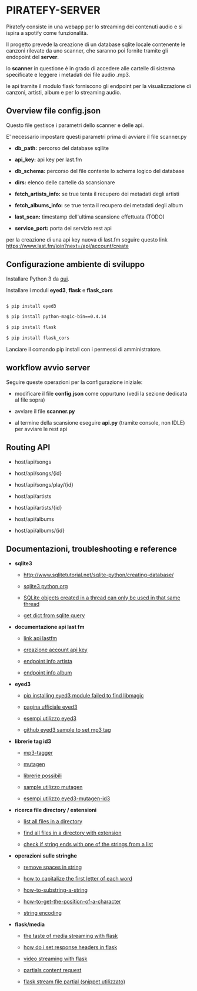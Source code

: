 
#  PIRATEFY-SERVER

Piratefy consiste in una webapp per lo streaming dei contenuti audio e si ispira a spotify come funzionalità.

Il progetto prevede la creazione di un database sqlite locale contenente le canzoni rilevate da uno scanner, che saranno poi fornite tramite gli endopoint del **server**.

lo **scanner** in questione è in grado di accedere alle cartelle di sistema specificate e leggere i metadati dei file audio .mp3.

le api tramite il modulo flask forniscono gli endpoint per la visualizzazione di canzoni, artisti, album e per lo streaming audio.

  

##  Overview file config.json

Questo file gestisce i parametri dello scanner e delle api.

E' necessario impostare questi parametri prima di avviare il file scanner.py

-  **db_path:** percorso del database sqllite

-  **api_key:** api key per last.fm

-  **db_schema:** percorso del file contente lo schema logico del database

-  **dirs:** elenco delle cartelle da scansionare

-  **fetch_artists_info:** se true tenta il recupero dei metadati degli artisti

-  **fetch_albums_info:** se true tenta il recupero dei metadati degli album

-  **last_scan:** timestamp dell'ultima scansione effettuata (TODO)

-  **service_port:** porta del servizio rest api

  

per la creazione di una api key nuova di last.fm seguire questo link https://www.last.fm/join?next=/api/account/create

  
  

##  Configurazione ambiente di sviluppo

Installare Python 3 da [qui](https://www.python.org/downloads/).

Installare i moduli **eyed3**, **flask** e **flask_cors**

```sh

$ pip install eyed3

$ pip install python-magic-bin==0.4.14

$ pip install flask

$ pip install flask_cors

```

Lanciare il comando pip install con i permessi di amministratore.

  
  

##  workflow avvio server

Seguire queste operazioni per la configurazione iniziale:

- modificare il file **config.json** come oppurtuno (vedi la sezione dedicata al file sopra)

- avviare il file **scanner.py**

- al termine della scansione eseguire **api.py** (tramite console, non IDLE) per avviare le rest api

  
  

##  Routing API

- host/api/songs

- host/api/songs/{id}

- host/api/songs/play/{id}

- host/api/artists

- host/api/artists/{id}

- host/api/albums

- host/api/albums/{id}

  
  

##  Documentazioni, troubleshooting e reference

-  **sqlite3**

	- http://www.sqlitetutorial.net/sqlite-python/creating-database/

	-  [sqlite3 python.org](https://docs.python.org/2/library/sqlite3.html)

	-  [SQLite objects created in a thread can only be used in that same thread](https://stackoverflow.com/questions/48218065/programmingerror-sqlite-objects-created-in-a-thread-can-only-be-used-in-that-sa)

	-  [get dict from sqlite query](https://stackoverflow.com/questions/3300464/how-can-i-get-dict-from-sqlite-query)

  

-  **documentazione api last fm**

	-  [link api lastfm](https://www.last.fm/api)

	-  [creazione account api key](https://www.last.fm/join?next=/api/account/create)

	-  [endpoint info artista](http://ws.audioscrobbler.com/2.0/?method=artist.getinfo&artist=ARTIST_NAME&api_key=YOUR_API_KEY&format=json)

	-  [endpoint info album](http://ws.audioscrobbler.com/2.0/?method=album.getinfo&api_key=YOUR_API_KEY&artist=ARTIST_NAME&album=ALBUM_NAME&format=json)

  

-  **eyed3**

	-  [pip installing eyed3 module failed to find libmagic](https://stackoverflow.com/questions/46518690/pip-installing-eyed3-module-failed-to-find-libmagic)

	-  [pagina ufficiale eyed3](https://eyed3.readthedocs.io/en/latest/index.html)

	-  [esempi utilizzo eyed3](https://stackoverflow.com/questions/8948/accessing-mp3-meta-data-with-python)

	-  [github eyed3 sample to set mp3 tag](https://gist.github.com/sinewalker/c636025bfc4bf3cc3e9992f212a40afa)

  

-  **librerie tag id3**

	-  [mp3-tagger](https://pypi.org/project/mp3-tagger/)

	-  [mutagen](https://pypi.org/project/mutagen/)

	-  [librerie possibili](http://www.blog.pythonlibrary.org/2010/04/22/parsing-id3-tags-from-mp3s-using-python/)

	-  [sample utilizzo mutagen](https://www.programcreek.com/python/example/63675/mutagen.File)

	-  [esempi utilizzo eyed3-mutagen-id3](https://stackoverflow.com/questions/8948/accessing-mp3-meta-data-with-python)

  

-  **ricerca file directory / estensioni**

	-  [list all files in a directory](https://www.mkyong.com/python/python-how-to-list-all-files-in-a-directory/)

	-  [find all files in a directory with extension](https://stackoverflow.com/questions/3964681/find-all-files-in-a-directory-with-extension-txt-in-python/3964690)

	-  [check if string ends with one of the strings from a list](https://stackoverflow.com/questions/18351951/check-if-string-ends-with-one-of-the-strings-from-a-list)

  

-  **operazioni sulle stringhe**

	-  [remove spaces in string](http://www.datasciencemadesimple.com/remove-spaces-in-python/)

	-  [how to capitalize the first letter of each word](https://stackoverflow.com/questions/1549641/how-to-capitalize-the-first-letter-of-each-word-in-a-string-python)

	-  [how-to-substring-a-string](https://stackoverflow.com/questions/663171/how-to-substring-a-string-in-python)

	-  [how-to-get-the-position-of-a-character](https://stackoverflow.com/questions/2294493/how-to-get-the-position-of-a-character-in-python)

	-  [string encoding](https://www.programiz.com/python-programming/methods/built-in/str)

  

-  **flask/media**

	-  [the taste of media streaming with flask](https://codeburst.io/the-taste-of-media-streaming-with-flask-cdce35908a50)

	-  [how do i set response headers in flask](https://stackoverflow.com/questions/25860304/how-do-i-set-response-headers-in-flask)

	-  [video streaming with flask](https://blog.miguelgrinberg.com/post/video-streaming-with-flask)

	-  [partials content request](https://stackoverflow.com/questions/8088364/html5-video-will-not-loop)

	-  [flask stream file partial (snippet utilizzato)](https://gist.github.com/lizhiwei/7885684)